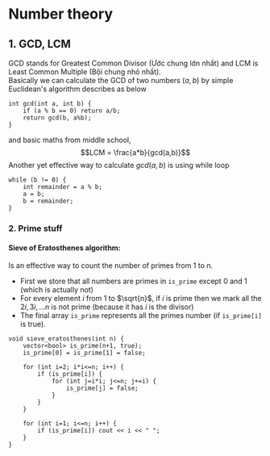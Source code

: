 # Number theory

## 1. GCD, LCM
GCD stands for Greatest Common Divisor (Ước chung lớn nhất) and LCM is Least Common Multiple (Bội chung nhỏ nhất).<br>
Basically we can calculate the GCD of two numbers $(a,b)$ by simple Euclidean's algorithm describes as below
```
int gcd(int a, int b) {
    if (a % b == 0) return a/b;
    return gcd(b, a%b);
}
``` 
and basic maths from middle school, $$LCM = \frac{a*b}{gcd(a,b)}$$
Another yet effective way to calculate $gcd(a,b)$ is using while loop

```
while (b != 0) {
    int remainder = a % b;
    a = b;
    b = remainder;
}
```

### 2. Prime stuff
#### Sieve of Eratosthenes algorithm:
Is an effective way to count the number of primes from 1 to n.
- First we store that all numbers are primes in ``is_prime`` except 0 and 1 (which is actually not)
- For every element $i$ from 1 to $\sqrt{n}$, if $i$ is prime then we mark all the $2i, 3i, ...n$ is not prime (because it has $i$ is the divisor)
- The final array ``is_prime`` represents all the primes number (if ``is_prime[i]`` is true).
```
void sieve_eratosthenes(int n) {
    vector<bool> is_prime(n+1, true);
    is_prime[0] = is_prime[1] = false;

    for (int i=2; i*i<=n; i++) {
        if (is_prime[i]) {
            for (int j=i*i; j<=n; j+=i) {
                is_prime[j] = false;
            }
        }
    }

    for (int i=1; i<=n; i++) {
        if (is_prime[i]) cout << i << " ";
    }
}
```

